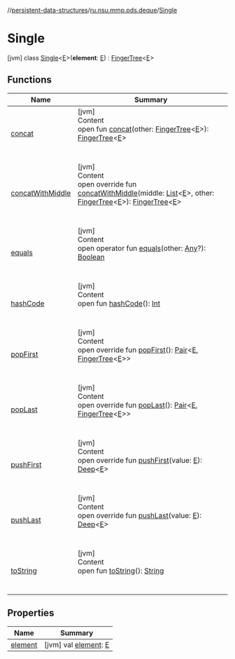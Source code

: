 //[persistent-data-structures](../../index.md)/[ru.nsu.mmp.pds.deque](../index.md)/[Single](index.md)



# Single  
 [jvm] class [Single](index.md)<[E](index.md)>(**element**: [E](index.md)) : [FingerTree](../-finger-tree/index.md)<[E](index.md)>    


## Functions  
  
|  Name|  Summary| 
|---|---|
| <a name="ru.nsu.mmp.pds.deque/FingerTree/concat/#ru.nsu.mmp.pds.deque.FingerTree[TypeParam(bounds=[kotlin.Any?])]/PointingToDeclaration/"></a>[concat](../-finger-tree/concat.md)| <a name="ru.nsu.mmp.pds.deque/FingerTree/concat/#ru.nsu.mmp.pds.deque.FingerTree[TypeParam(bounds=[kotlin.Any?])]/PointingToDeclaration/"></a>[jvm]  <br>Content  <br>open fun [concat](../-finger-tree/concat.md)(other: [FingerTree](../-finger-tree/index.md)<[E](index.md)>): [FingerTree](../-finger-tree/index.md)<[E](index.md)>  <br><br><br>
| <a name="ru.nsu.mmp.pds.deque/Single/concatWithMiddle/#kotlin.collections.List[TypeParam(bounds=[kotlin.Any?])]#ru.nsu.mmp.pds.deque.FingerTree[TypeParam(bounds=[kotlin.Any?])]/PointingToDeclaration/"></a>[concatWithMiddle](concat-with-middle.md)| <a name="ru.nsu.mmp.pds.deque/Single/concatWithMiddle/#kotlin.collections.List[TypeParam(bounds=[kotlin.Any?])]#ru.nsu.mmp.pds.deque.FingerTree[TypeParam(bounds=[kotlin.Any?])]/PointingToDeclaration/"></a>[jvm]  <br>Content  <br>open override fun [concatWithMiddle](concat-with-middle.md)(middle: [List](https://kotlinlang.org/api/latest/jvm/stdlib/kotlin.collections/-list/index.html)<[E](index.md)>, other: [FingerTree](../-finger-tree/index.md)<[E](index.md)>): [FingerTree](../-finger-tree/index.md)<[E](index.md)>  <br><br><br>
| <a name="kotlin/Any/equals/#kotlin.Any?/PointingToDeclaration/"></a>[equals](../../ru.nsu.mmp.pds.map/-persistent-map/index.md#%5Bkotlin%2FAny%2Fequals%2F%23kotlin.Any%3F%2FPointingToDeclaration%2F%5D%2FFunctions%2F-1228172417)| <a name="kotlin/Any/equals/#kotlin.Any?/PointingToDeclaration/"></a>[jvm]  <br>Content  <br>open operator fun [equals](../../ru.nsu.mmp.pds.map/-persistent-map/index.md#%5Bkotlin%2FAny%2Fequals%2F%23kotlin.Any%3F%2FPointingToDeclaration%2F%5D%2FFunctions%2F-1228172417)(other: [Any](https://kotlinlang.org/api/latest/jvm/stdlib/kotlin/-any/index.html)?): [Boolean](https://kotlinlang.org/api/latest/jvm/stdlib/kotlin/-boolean/index.html)  <br><br><br>
| <a name="kotlin/Any/hashCode/#/PointingToDeclaration/"></a>[hashCode](../../ru.nsu.mmp.pds.map/-persistent-map/index.md#%5Bkotlin%2FAny%2FhashCode%2F%23%2FPointingToDeclaration%2F%5D%2FFunctions%2F-1228172417)| <a name="kotlin/Any/hashCode/#/PointingToDeclaration/"></a>[jvm]  <br>Content  <br>open fun [hashCode](../../ru.nsu.mmp.pds.map/-persistent-map/index.md#%5Bkotlin%2FAny%2FhashCode%2F%23%2FPointingToDeclaration%2F%5D%2FFunctions%2F-1228172417)(): [Int](https://kotlinlang.org/api/latest/jvm/stdlib/kotlin/-int/index.html)  <br><br><br>
| <a name="ru.nsu.mmp.pds.deque/Single/popFirst/#/PointingToDeclaration/"></a>[popFirst](pop-first.md)| <a name="ru.nsu.mmp.pds.deque/Single/popFirst/#/PointingToDeclaration/"></a>[jvm]  <br>Content  <br>open override fun [popFirst](pop-first.md)(): [Pair](https://kotlinlang.org/api/latest/jvm/stdlib/kotlin/-pair/index.html)<[E](index.md), [FingerTree](../-finger-tree/index.md)<[E](index.md)>>  <br><br><br>
| <a name="ru.nsu.mmp.pds.deque/Single/popLast/#/PointingToDeclaration/"></a>[popLast](pop-last.md)| <a name="ru.nsu.mmp.pds.deque/Single/popLast/#/PointingToDeclaration/"></a>[jvm]  <br>Content  <br>open override fun [popLast](pop-last.md)(): [Pair](https://kotlinlang.org/api/latest/jvm/stdlib/kotlin/-pair/index.html)<[E](index.md), [FingerTree](../-finger-tree/index.md)<[E](index.md)>>  <br><br><br>
| <a name="ru.nsu.mmp.pds.deque/Single/pushFirst/#TypeParam(bounds=[kotlin.Any?])/PointingToDeclaration/"></a>[pushFirst](push-first.md)| <a name="ru.nsu.mmp.pds.deque/Single/pushFirst/#TypeParam(bounds=[kotlin.Any?])/PointingToDeclaration/"></a>[jvm]  <br>Content  <br>open override fun [pushFirst](push-first.md)(value: [E](index.md)): [Deep](../-deep/index.md)<[E](index.md)>  <br><br><br>
| <a name="ru.nsu.mmp.pds.deque/Single/pushLast/#TypeParam(bounds=[kotlin.Any?])/PointingToDeclaration/"></a>[pushLast](push-last.md)| <a name="ru.nsu.mmp.pds.deque/Single/pushLast/#TypeParam(bounds=[kotlin.Any?])/PointingToDeclaration/"></a>[jvm]  <br>Content  <br>open override fun [pushLast](push-last.md)(value: [E](index.md)): [Deep](../-deep/index.md)<[E](index.md)>  <br><br><br>
| <a name="kotlin/Any/toString/#/PointingToDeclaration/"></a>[toString](../../ru.nsu.mmp.pds.map/-persistent-map/index.md#%5Bkotlin%2FAny%2FtoString%2F%23%2FPointingToDeclaration%2F%5D%2FFunctions%2F-1228172417)| <a name="kotlin/Any/toString/#/PointingToDeclaration/"></a>[jvm]  <br>Content  <br>open fun [toString](../../ru.nsu.mmp.pds.map/-persistent-map/index.md#%5Bkotlin%2FAny%2FtoString%2F%23%2FPointingToDeclaration%2F%5D%2FFunctions%2F-1228172417)(): [String](https://kotlinlang.org/api/latest/jvm/stdlib/kotlin/-string/index.html)  <br><br><br>


## Properties  
  
|  Name|  Summary| 
|---|---|
| <a name="ru.nsu.mmp.pds.deque/Single/element/#/PointingToDeclaration/"></a>[element](element.md)| <a name="ru.nsu.mmp.pds.deque/Single/element/#/PointingToDeclaration/"></a> [jvm] val [element](element.md): [E](index.md)   <br>

